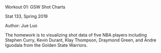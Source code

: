 
Workout 01: GSW Shot Charts

Stat 133, Spring 2019

Author: Jue Luo

The homework is to visualizing shot data of five NBA players including Stephen Curry, Kevin Durant, Klay Thompson, Draymond Green, and  Andre Iguodala from the Golden State Warriors.
